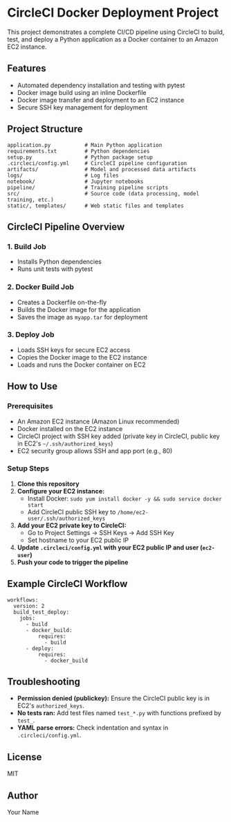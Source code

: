 # CircleCI Docker Deployment Project

This project demonstrates a complete CI/CD pipeline using CircleCI to build, test, and deploy a Python application as a Docker container to an Amazon EC2 instance.

## Features
- Automated dependency installation and testing with pytest
- Docker image build using an inline Dockerfile
- Docker image transfer and deployment to an EC2 instance
- Secure SSH key management for deployment

## Project Structure
```
application.py           # Main Python application
requirements.txt         # Python dependencies
setup.py                 # Python package setup
.circleci/config.yml     # CircleCI pipeline configuration
artifacts/               # Model and processed data artifacts
logs/                    # Log files
notebook/                # Jupyter notebooks
pipeline/                # Training pipeline scripts
src/                     # Source code (data processing, model training, etc.)
static/, templates/      # Web static files and templates
```

## CircleCI Pipeline Overview

### 1. Build Job
- Installs Python dependencies
- Runs unit tests with pytest

### 2. Docker Build Job
- Creates a Dockerfile on-the-fly
- Builds the Docker image for the application
- Saves the image as `myapp.tar` for deployment

### 3. Deploy Job
- Loads SSH keys for secure EC2 access
- Copies the Docker image to the EC2 instance
- Loads and runs the Docker container on EC2

## How to Use

### Prerequisites
- An Amazon EC2 instance (Amazon Linux recommended)
- Docker installed on the EC2 instance
- CircleCI project with SSH key added (private key in CircleCI, public key in EC2's `~/.ssh/authorized_keys`)
- EC2 security group allows SSH and app port (e.g., 80)

### Setup Steps
1. **Clone this repository**
2. **Configure your EC2 instance:**
   - Install Docker: `sudo yum install docker -y && sudo service docker start`
   - Add CircleCI public SSH key to `/home/ec2-user/.ssh/authorized_keys`
3. **Add your EC2 private key to CircleCI:**
   - Go to Project Settings → SSH Keys → Add SSH Key
   - Set hostname to your EC2 public IP
4. **Update `.circleci/config.yml` with your EC2 public IP and user (`ec2-user`)**
5. **Push your code to trigger the pipeline**

## Example CircleCI Workflow
```
workflows:
  version: 2
  build_test_deploy:
    jobs:
      - build
      - docker_build:
          requires:
            - build
      - deploy:
          requires:
            - docker_build
```

## Troubleshooting
- **Permission denied (publickey):** Ensure the CircleCI public key is in EC2's `authorized_keys`.
- **No tests ran:** Add test files named `test_*.py` with functions prefixed by `test_`.
- **YAML parse errors:** Check indentation and syntax in `.circleci/config.yml`.

## License
MIT

## Author
Your Name
